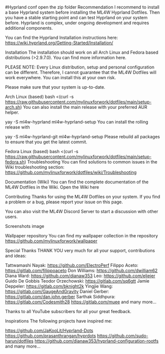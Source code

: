#Hyprland conf open the zip folder
Recommendation
I recommend to install a base Hyprland system before installing the ML4W Hyprland Dotfiles. Then you have a stable starting point and can test Hyprland on your system before. Hyprland is complex, under ongoing development and requires additional components.

You can find the Hyprland Installation instructions here: https://wiki.hyprland.org/Getting-Started/Installation/

Installation
The installation should work on all Arch Linux and Fedora based distributions (>2.9.7.0). You can find more information here.

PLEASE NOTE: Every Linux distribution, setup and personal configuration can be different. Therefore, I cannot guarantee that the ML4W Dotfiles will work everywhere. You can install this at your own risk.

Please make sure that your system is up-to-date.

Arch Linux (based)
bash <(curl -s https://raw.githubusercontent.com/mylinuxforwork/dotfiles/main/setup-arch.sh)
You can also install the main release with your preferred AUR helper.

yay -S ml4w-hyprland
ml4w-hyprland-setup
You can install the rolling release with

yay -S ml4w-hyprland-git
ml4w-hyprland-setup
Please rebuild all packages to ensure that you get the latest commit.

Fedora Linux (based)
bash <(curl -s https://raw.githubusercontent.com/mylinuxforwork/dotfiles/main/setup-fedora.sh)
Troubleshooting
You can find solutions to common issues in the Wiki troubleshooting section: https://github.com/mylinuxforwork/dotfiles/wiki/Troubleshooting

Documentation (Wiki)
You can find the complete documentation of the ML4W Dotfiles in the Wiki. Open the Wiki here

Contributing
Thanks for using the ML4W Dotfiles on your system. If you find a problem or a bug, please report your issue on this page.

You can also visit the ML4W Discord Server to start a discussion with other users.

Screenshots
image

Wallpaper repository
You can find my wallpaper collection in the repository https://github.com/mylinuxforwork/wallpaper

Special Thanks
THANK YOU very much for all your support, contributions and ideas:

Tattwamashi Nayak: https://github.com/ElectroPerf
Filippo Aceto: https://gitlab.com/filippoaceto
Don Williams: https://github.com/dwilliam62
Diana Ward: https://github.com/dianaw353
Leo: https://github.com/eljejer
Guido De Gobbis
Teodor Orzechowski: https://gitlab.com/sq6gtt
Jamie Deppeler: https://gitlab.com/bknight2k
Yingjie Wang: https://gitlab.com/GaugeAndGravity
Daniel Gerber: https://gitlab.com/dan.john.gerber
Sarthak Siddhpura: https://gitlab.com/Codesmith28
https://gitlab.com/muee
and many more...

Thanks to all YouTube subscribers for all your great feedback.

Inspirations
The following projects have inspired me:

https://github.com/JaKooLit/Hyprland-Dots
https://github.com/prasanthrangan/hyprdots
https://github.com/sudo-harun/dotfiles
https://github.com/dianaw353/hyprland-configuration-rootfs
and many more...
